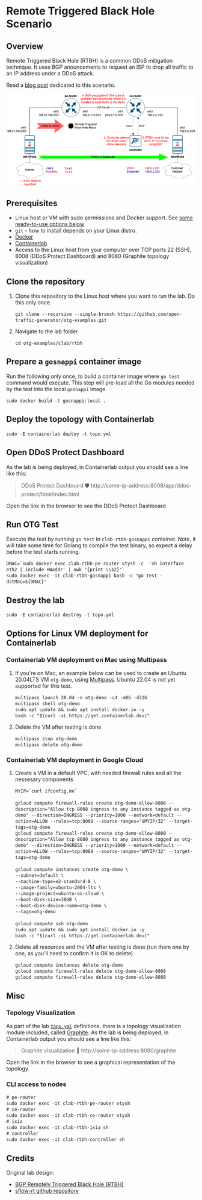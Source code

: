 # Remote Triggered Black Hole Scenario

## Overview

Remote Triggered Black Hole (RTBH) is a common DDoS mitigation technique. It uses BGP anouncements to request an ISP to drop all traffic to an IP address under a DDoS attack.

Read a [blog post](https://blogs.keysight.com/blogs/tech/traf-gen.entry.html/2022/05/27/netops_ci_validatingbgp-basedddosprotectionwi-PA43.html) dedicated to this scenario.

![Diagram](diagram.png)

## Prerequisites

* Linux host or VM with sudo permissions and Docker support. See [some ready-to-use options below](#options-for-linux-vm-deployment-for-containerlab)
* `git` - how to install depends on your Linux distro.
* [Docker](https://docs.docker.com/engine/install/)
* [Containerlab](https://containerlab.dev/install/)
* Access to the Linux host from your computer over TCP ports 22 (SSH), 8008 (DDoS Protect Dashboard) and 8080 (Graphite topology visualization)

## Clone the repository

1. Clone this repository to the Linux host where you want to run the lab. Do this only once.

    ```Shell
    git clone --recursive --single-branch https://github.com/open-traffic-generator/otg-examples.git
    ```

2. Navigate to the lab folder

    ```Shell
    cd otg-examples/clab/rtbh
    ```

## Prepare a `gosnappi` container image

Run the following only once, to build a container image where `go test` command would execute. This step will pre-load all the Go modules needed by the test into the local `gosnappi` image. 

```Shell
sudo docker build -t gosnappi:local .
```

## Deploy the topology with Containerlab

```Shell
sudo -E containerlab deploy -t topo.yml
```

## Open DDoS Protect Dashboard

As the lab is being deployed, in Containerlab output you should see a line like this:

  > DDoS Protect Dashboard 🛡️  http://some-ip-address:8008/app/ddos-protect/html/index.html

Open the link in the browser to see the DDoS Protect Dashboard

## Run OTG Test

Execute the test by running `go test` in `clab-rtbh-gosnappi` container. Note, it will take some time for Golang to compile the test binary, so expect a delay before the test starts running.

```Shell
DMAC=`sudo docker exec clab-rtbh-pe-router vtysh -c  'sh interface eth2 | include HWaddr' | awk "{print \\$2}"`
sudo docker exec -it clab-rtbh-gosnappi bash -c "go test -dstMac=${DMAC}"
```

## Destroy the lab

```Shell
sudo -E containerlab destroy -t topo.yml
```

## Options for Linux VM deployment for Containerlab

### Containerlab VM deployment on Mac using Multipass

1. If you're on Mac, an example below can be used to create an Ubuntu 20.04LTS VM `otg-demo`, using [Multipass](https://multipass.run/). Ubuntu 22.04 is not yet supported for this test.

    ```Shell
    multipass launch 20.04 -n otg-demo -c4 -m8G -d32G
    multipass shell otg-demo
    sudo apt update && sudo apt install docker.io -y
    bash -c "$(curl -sL https://get.containerlab.dev)"
    ```

2. Delete the VM after testing is done

    ```Shell
    multipass stop otg-demo
    multipass delete otg-demo
    ```

###  Containerlab VM deployment in Google Cloud

1. Create a VM in a default VPC, with needed firewall rules and all the nessesary components

    ```Shell
    MYIP=`curl ifconfig.me`

    gcloud compute firewall-rules create otg-demo-allow-8008 --description="Allow tcp 8008 ingress to any instance tagged as otg-demo" --direction=INGRESS --priority=1000 --network=default --action=ALLOW --rules=tcp:8008 --source-ranges="$MYIP/32" --target-tags=otg-demo
    gcloud compute firewall-rules create otg-demo-allow-8080 --description="Allow tcp 8080 ingress to any instance tagged as otg-demo" --direction=INGRESS --priority=1000 --network=default --action=ALLOW --rules=tcp:8080 --source-ranges="$MYIP/32" --target-tags=otg-demo

    gcloud compute instances create otg-demo \
    --subnet=default \
    --machine-type=e2-standard-8 \
    --image-family=ubuntu-2004-lts \
    --image-project=ubuntu-os-cloud \
    --boot-disk-size=30GB \
    --boot-disk-device-name=otg-demo \
    --tags=otg-demo

    gcloud compute ssh otg-demo
    sudo apt update && sudo apt install docker.io -y
    bash -c "$(curl -sL https://get.containerlab.dev)"
    ```

2. Delete all resources and the VM after testing is done (run them one by one, as you'll need to confirm it is OK to delete)

    ```Shell
    gcloud compute instances delete otg-demo
    gcloud compute firewall-rules delete otg-demo-allow-8008
    gcloud compute firewall-rules delete otg-demo-allow-8080
    ```

## Misc

### Topology Visualization

As part of the lab [`topo.yml`](topo.yml) definitions, there is a topology visualization module included, called [Graphite](https://github.com/netreplica/graphite). As the lab is being deployed, in Containerlab output you should see a line like this:

  > Graphite visualization 🎨 http://some-ip-address:8080/graphite

Open the link in the browser to see a graphical representation of the topology.

### CLI access to nodes

```Shell
# pe-router
sudo docker exec -it clab-rtbh-pe-router vtysh
# ce-router
sudo docker exec -it clab-rtbh-ce-router vtysh
# ixia
sudo docker exec -it clab-rtbh-ixia sh
# controller
sudo docker exec -it clab-rtbh-controller sh
```
  


## Credits

Original lab design: 

* [BGP Remotely Triggered Black Hole (RTBH)](https://blog.sflow.com/2022/04/bgp-remotely-triggered-blackhole-rtbh.html)
* [sflow-rt github repository](https://github.com/sflow-rt/containerlab)
